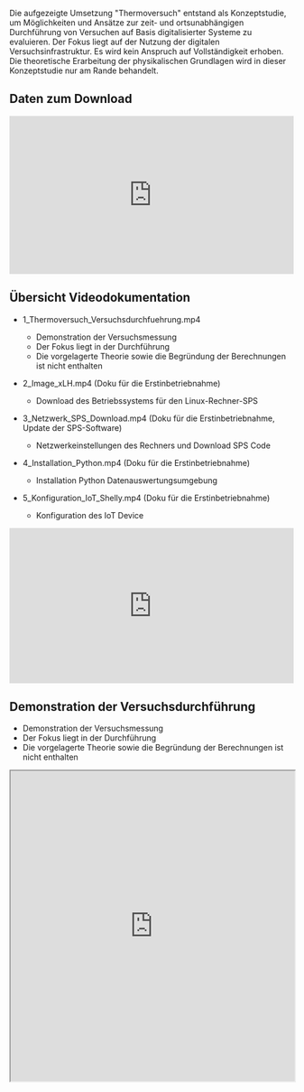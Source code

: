 Die aufgezeigte Umsetzung "Thermoversuch" entstand als Konzeptstudie, um Möglichkeiten und Ansätze zur zeit- und 
ortsunabhängigen Durchführung von Versuchen auf Basis digitalisierter Systeme zu evaluieren. Der Fokus liegt auf 
der Nutzung der digitalen Versuchsinfrastruktur. Es wird kein Anspruch auf Vollständigkeit erhoben. Die theoretische 
Erarbeitung der physikalischen Grundlagen wird in dieser Konzeptstudie nur am Rande behandelt.

## Daten zum Download

<iframe src="https://drive.google.com/embeddedfolderview?id=1KvIM39sJrk3C-896En0GTyCzj8-iVHNA#list" style="width:100%; height:280px; border:0;"></iframe>
<!-- <iframe src="https://drive.google.com/embeddedfolderview?id=1KvIM39sJrk3C-896En0GTyCzj8-iVHNA#grid" style="width:100%; height:620px; border:0;"></iframe> -->


## Übersicht Videodokumentation
- 1_Thermoversuch_Versuchsdurchfuehrung.mp4
    - Demonstration der Versuchsmessung
    - Der Fokus liegt in der Durchführung
    - Die vorgelagerte Theorie sowie die Begründung der Berechnungen ist nicht enthalten 

- 2_Image_xLH.mp4 (Doku für die Erstinbetriebnahme)
    - Download des Betriebssystems für den Linux-Rechner-SPS 

- 3_Netzwerk_SPS_Download.mp4 (Doku für die Erstinbetriebnahme, Update der SPS-Software)
    - Netzwerkeinstellungen des Rechners und Download SPS Code

- 4_Installation_Python.mp4 (Doku für die Erstinbetriebnahme)
    - Installation Python Datenauswertungsumgebung

- 5_Konfiguration_IoT_Shelly.mp4 (Doku für die Erstinbetriebnahme)
    - Konfiguration des IoT Device

<iframe src="https://drive.google.com/embeddedfolderview?id=1Q6JZqPgkvbGE1AfSb3AFKegfI4JqTXGt#list" style="width:100%; height:275px; border:0;"></iframe>


## Demonstration der Versuchsdurchführung
- Demonstration der Versuchsmessung
- Der Fokus liegt in der Durchführung
- Die vorgelagerte Theorie sowie die Begründung der Berechnungen ist nicht enthalten 

<iframe src="https://drive.google.com/file/d/1e4xoz59thjB1u62IE32O0w2MTbL3G5_w/preview" width="100%" height="550" allow="autoplay"></iframe>
